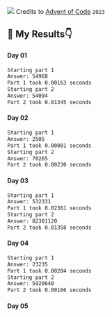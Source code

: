 ![](https://blog.pythondiscord.com/content/images/2021/03/AoC_banner.png)
Credits to [Advent of Code](https://adventofcode.com/) `2023`
## 🙈 My Results👇

#### Day 01
```bash
Starting part 1
Answer: 54968
Part 1 took 0.00163 seconds
Starting part 2
Answer: 54094
Part 2 took 0.01345 seconds
```

#### Day 02
```bash
Starting part 1
Answer: 2505
Part 1 took 0.00081 seconds
Starting part 2
Answer: 70265
Part 2 took 0.00230 seconds
```

#### Day 03
```bash
Starting part 1
Answer: 532331
Part 1 took 0.02361 seconds
Starting part 2
Answer: 82301120
Part 2 took 0.01358 seconds
```

#### Day 04
```bash
Starting part 1
Answer: 23235
Part 1 took 0.00284 seconds
Starting part 2
Answer: 5920640
Part 2 took 0.00166 seconds
```

#### Day 05
```bash

```
